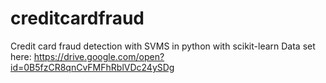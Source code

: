 # creditcardfraud
Credit card fraud detection with SVMS in python with scikit-learn
Data set here: https://drive.google.com/open?id=0B5fzCR8qnCvFMFhRblVDc24ySDg
